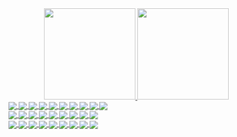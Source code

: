 <link rel="stylesheet" href="https://cdn.jsdelivr.net/gh/devicons/devicon@latest/devicon.min.css">
<div align="center">
  <a href="https://github.com/doardin">
  <img height="180em" src="https://github-readme-stats.vercel.app/api?username=doardin&show_icons=true&theme=omni&include_all_commits=true&count_private=true"/>
  <img height="180em" src="https://github-readme-stats.vercel.app/api/top-langs/?username=doardin&layout=compact&langs_count=7&theme=omni"/>
</div>
  
<div style="display: inline_block;">
    <div>
      <img align="center" src="https://img.shields.io/badge/TypeScript-007ACC?style=for-the-badge&logo=typescript&logoColor=white">
      <img align="center" src="https://img.shields.io/badge/C-00599C?style=for-the-badge&logo=c&logoColor=white">
      <img align="center" src="https://img.shields.io/badge/PHP-777BB4?style=for-the-badge&logo=php&logoColor=white">
      <img align="center" src="https://img.shields.io/badge/Python-3776AB?style=for-the-badge&logo=python&logoColor=white">
      <img align="center" src="https://img.shields.io/badge/HTML5-E34F26?style=for-the-badge&logo=html5&logoColor=white">
      <img align="center" src="https://img.shields.io/badge/CSS3-1572B6?style=for-the-badge&logo=css3&logoColor=white">
      <img align="center" src="https://img.shields.io/badge/JavaScript-323330?style=for-the-badge&logo=javascript&logoColor=F7DF1E">
      <img align="center" src="https://img.shields.io/badge/C%23-239120?style=for-the-badge&logo=c-sharp&logoColor=white">
      <img align="center" src="https://img.shields.io/badge/Java-ED8B00?style=for-the-badge&logo=java&logoColor=white">
      <img align="center" src="https://img.shields.io/badge/Lua-2C2D72?style=for-the-badge&logo=lua&logoColor=white">
    </div>
    <div>
      <img align="center" src="https://img.shields.io/badge/json-5E5C5C?style=for-the-badge&logo=json&logoColor=white">
      <img align="center" src="https://img.shields.io/badge/MySQL-00000F?style=for-the-badge&logo=mysql&logoColor=white">
      <img align="center" src="https://img.shields.io/badge/PostgreSQL-316192?style=for-the-badge&logo=postgresql&logoColor=white">
      <img align="center" src="https://img.shields.io/badge/SQLite-07405E?style=for-the-badge&logo=sqlite&logoColor=white">
      <img align="center" src="https://img.shields.io/badge/MariaDB-003545?style=for-the-badge&logo=mariadb&logoColor=white">
      <img align="center" src="https://img.shields.io/badge/rabbitmq-%23FF6600.svg?&style=for-the-badge&logo=rabbitmq&logoColor=white">
      <img align="center" src="https://img.shields.io/badge/Node.js-339933?style=for-the-badge&logo=nodedotjs&logoColor=white">
      <img align="center" src="https://img.shields.io/badge/npm-CB3837?style=for-the-badge&logo=npm&logoColor=white">
      <img align="center" src="https://img.shields.io/badge/Yarn-2C8EBB?style=for-the-badge&logo=yarn&logoColor=white">
    <div>
    <div>
      <img align="center" src="https://img.shields.io/badge/Socket.io-010101?&style=for-the-badge&logo=Socket.io&logoColor=white">
      <img align="center" src="https://img.shields.io/badge/Spring_Boot-F2F4F9?style=for-the-badge&logo=spring-boot">
      <img align="center" src="https://img.shields.io/badge/Flask-000000?style=for-the-badge&logo=flask&logoColor=white">
      <img align="center" src="https://img.shields.io/badge/Docker-2CA5E0?style=for-the-badge&logo=docker&logoColor=white">
      <img align="center" src="https://img.shields.io/badge/Git-F05032?style=for-the-badge&logo=git&logoColor=white">
      <img align="center" src="https://img.shields.io/badge/Postman-FF6C37?style=for-the-badge&logo=Postman&logoColor=white">
      <img align="center" src="https://img.shields.io/badge/Xampp-F37623?style=for-the-badge&logo=xampp&logoColor=white">
      <img align="center" src="https://img.shields.io/badge/Brave-FF1B2D?style=for-the-badge&logo=Brave&logoColor=white">
      <img align="center" src="https://img.shields.io/badge/Visual_Studio_Code-0078D4?style=for-the-badge&logo=visual%20studio%20code&logoColor=white">
     </div>
</div>
